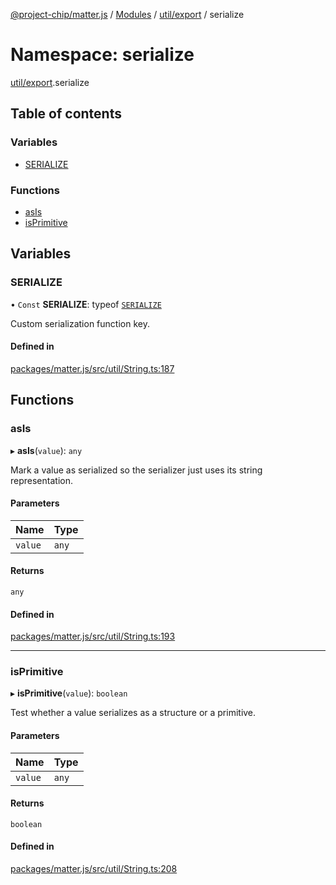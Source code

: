 [@project-chip/matter.js](../README.md) / [Modules](../modules.md) / [util/export](util_export.md) / serialize

# Namespace: serialize

[util/export](util_export.md).serialize

## Table of contents

### Variables

- [SERIALIZE](util_export.serialize.md#serialize)

### Functions

- [asIs](util_export.serialize.md#asis)
- [isPrimitive](util_export.serialize.md#isprimitive)

## Variables

### SERIALIZE

• `Const` **SERIALIZE**: typeof [`SERIALIZE`](util_export.serialize.md#serialize)

Custom serialization function key.

#### Defined in

[packages/matter.js/src/util/String.ts:187](https://github.com/project-chip/matter.js/blob/904d0c9b952b91f28a21803759c5e5c66ee4d272/packages/matter.js/src/util/String.ts#L187)

## Functions

### asIs

▸ **asIs**(`value`): `any`

Mark a value as serialized so the serializer just uses its string
representation.

#### Parameters

| Name | Type |
| :------ | :------ |
| `value` | `any` |

#### Returns

`any`

#### Defined in

[packages/matter.js/src/util/String.ts:193](https://github.com/project-chip/matter.js/blob/904d0c9b952b91f28a21803759c5e5c66ee4d272/packages/matter.js/src/util/String.ts#L193)

___

### isPrimitive

▸ **isPrimitive**(`value`): `boolean`

Test whether a value serializes as a structure or a primitive.

#### Parameters

| Name | Type |
| :------ | :------ |
| `value` | `any` |

#### Returns

`boolean`

#### Defined in

[packages/matter.js/src/util/String.ts:208](https://github.com/project-chip/matter.js/blob/904d0c9b952b91f28a21803759c5e5c66ee4d272/packages/matter.js/src/util/String.ts#L208)
